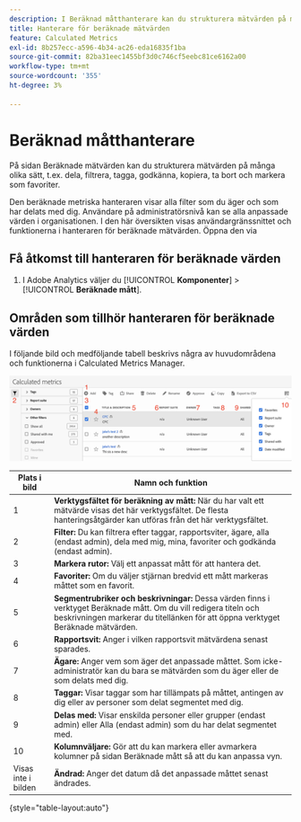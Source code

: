 ```yaml
---
description: I Beräknad måtthanterare kan du strukturera mätvärden på många olika sätt, t.ex. dela, filtrera, tagga, godkänna, kopiera, ta bort och markera som favoriter.
title: Hanterare för beräknade mätvärden
feature: Calculated Metrics
exl-id: 8b257ecc-a596-4b34-ac26-eda16835f1ba
source-git-commit: 82ba31eec1455bf3d0c746cf5eebc81ce6162a00
workflow-type: tm+mt
source-wordcount: '355'
ht-degree: 3%

---
```


# Beräknad måtthanterare

På sidan Beräknade mätvärden kan du strukturera mätvärden på många olika sätt, t.ex. dela, filtrera, tagga, godkänna, kopiera, ta bort och markera som favoriter.

Den beräknade metriska hanteraren visar alla filter som du äger och som har delats med dig. Användare på administratörsnivå kan se alla anpassade värden i organisationen. I den här översikten visas användargränssnittet och funktionerna i hanteraren för beräknade mätvärden. Öppna den via

## Få åtkomst till hanteraren för beräknade värden

1. I Adobe Analytics väljer du [!UICONTROL **Komponenter**] > [!UICONTROL **Beräknade mått**].

## Områden som tillhör hanteraren för beräknade värden

I följande bild och medföljande tabell beskrivs några av huvudområdena och funktionerna i Calculated Metrics Manager.

![](assets/calcmet_mgr_ui.png)

| Plats i bild | Namn och funktion |
|---|---|
| 1 | **Verktygsfältet för beräkning av mått:** När du har valt ett mätvärde visas det här verktygsfältet. De flesta hanteringsåtgärder kan utföras från det här verktygsfältet. |
| 2 | **Filter:** Du kan filtrera efter taggar, rapportsviter, ägare, alla (endast admin), dela med mig, mina, favoriter och godkända (endast admin). |
| 3 | **Markera rutor:** Välj ett anpassat mått för att hantera det. |
| 4 | **Favoriter:** Om du väljer stjärnan bredvid ett mått markeras måttet som en favorit. |
| 5 | **Segmentrubriker och beskrivningar:** Dessa värden finns i verktyget Beräknade mått. Om du vill redigera titeln och beskrivningen markerar du titellänken för att öppna verktyget Beräknade mätvärden. |
| 6 | **Rapportsvit:** Anger i vilken rapportsvit mätvärdena senast sparades. |
| 7 | **Ägare:** Anger vem som äger det anpassade måttet. Som icke-administratör kan du bara se mätvärden som du äger eller de som delats med dig. |
| 8 | **Taggar:** Visar taggar som har tillämpats på måttet, antingen av dig eller av personer som delat segmentet med dig. |
| 9 | **Delas med:** Visar enskilda personer eller grupper (endast admin) eller Alla (endast admin) som du har delat segmentet med. |
| 10 | **Kolumnväljare:** Gör att du kan markera eller avmarkera kolumner på sidan Beräknade mått så att du kan anpassa vyn. |
| Visas inte i bilden | **Ändrad:** Anger det datum då det anpassade måttet senast ändrades. |

{style="table-layout:auto"}
